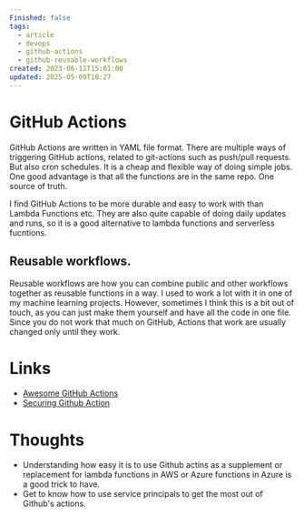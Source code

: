 ```yaml
---
Finished: false
tags:
  - article
  - devops
  - github-actions
  - github-reusable-workflows
created: 2023-06-12T15:01:00
updated: 2025-05-09T10:27
---
```

# GitHub Actions

GitHub Actions are written in YAML file format. There are multiple ways of triggering GitHub actions, related to git-actions such as push/pull requests. But also cron schedules. It is a cheap and flexible way of doing simple jobs. One good advantage is that all the functions are in the same repo. One source of truth. 

I find GitHub Actions to be more durable and easy to work with than Lambda Functions etc.  They are also quite capable of doing daily updates and runs, so it is a good alternative to lambda functions and serverless fucntions. 


## Reusable workflows. 

Reusable workflows are how you can combine public and other workflows together as reusable functions in a way. I used to work a lot with it in one of my machine learning projects.  However, sometimes I think this is a bit out of touch, as you can just make them yourself and have all the code in one file. Since you do not work that much on GitHub, Actions that work are usually changed only until they work. 



# Links
- [Awesome GitHub Actions](https://github.com/sdras/awesome-actions)
- [Securing Github Action](https://www.wiz.io/blog/github-actions-security-guide)

# Thoughts 
- Understanding how easy it is to use Github actins as a supplement or replacement for lambda functions in AWS or Azure functions in Azure is a good trick to have. 
- Get to know how to use service principals to get the most out of Github's actions. 


